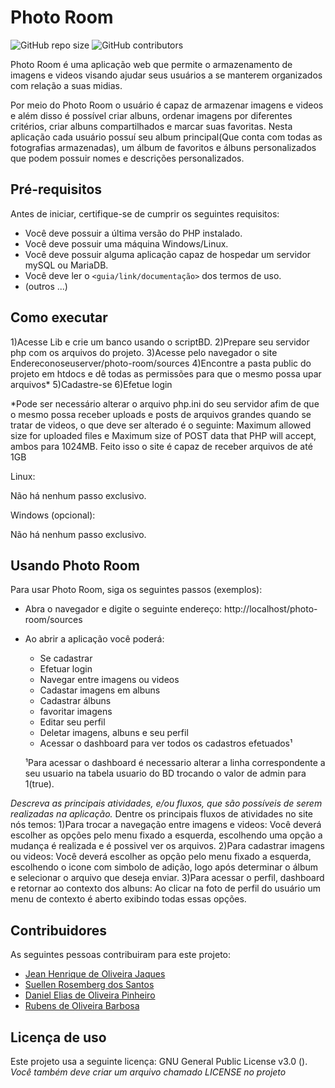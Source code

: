 # Photo Room

<!--- Exemplos de badges. Acesse https://shields.io para outras opções. Você pode querer incluir informações de dependencias, build, testes, licença, etc. --->
![GitHub repo size](https://img.shields.io/github/repo-size/jeanhjaques/photo-room)
![GitHub contributors](https://img.shields.io/github/contributors/jeanhjaques/photo-room)

Photo Room é uma aplicação web que permite o armazenamento de imagens e videos visando ajudar seus usuários a se manterem organizados com relação a suas midias. 

<!--Coloque aqui linhas adicionais com informações sobre o que a aplicação faz. Sua introdução deve ser de no máximo 3 parágrafos, seja simples e objetivo para não sobrecarregar de detalhes desnecessários este espaço. Se necessário, crie novas seções abaixo. --->

Por meio do Photo Room o usuário é capaz de armazenar imagens e videos e além disso é possível criar albuns, ordenar imagens por diferentes critérios, criar albuns compartilhados e marcar suas favoritas. Nesta aplicação cada usuário possuí seu album principal(Que conta com todas as fotografias armazenadas), um álbum de favoritos e álbuns personalizados que podem possuir nomes e descrições personalizados.

## Pré-requisitos

Antes de iniciar, certifique-se de cumprir os seguintes requisitos:
<!--- Estes são alguns exemplos de requisitos. Adicione, duplique e remove como necessário --->
* Você deve possuir a última versão do PHP instalado.
* Você deve possuir uma máquina Windows/Linux.
* Você deve possuir alguma aplicação capaz de hospedar um servidor mySQL ou MariaDB.
* Você deve ler o `<guia/link/documentação>` dos termos de uso.
* (outros ...)

## Como executar

1)Acesse Lib e crie um banco usando o scriptBD.
2)Prepare seu servidor php com os arquivos do projeto.
3)Acesse pelo navegador o site Endereconoseuserver/photo-room/sources
4)Encontre a pasta public do projeto em htdocs e dê todas as permissões para que o mesmo possa upar arquivos*
5)Cadastre-se
6)Efetue login

*Pode ser necessário alterar o arquivo php.ini do seu servidor afim de que o mesmo possa receber uploads e posts de arquivos grandes quando se tratar de videos,
o que deve ser alterado é o seguinte: Maximum allowed size for uploaded files e Maximum size of POST data that PHP will accept, ambos para 1024MB. 
Feito isso o site é capaz de receber arquivos de até 1GB

Linux:

Não há nenhum passo exclusivo.

Windows (opcional):

Não há nenhum passo exclusivo.

## Usando Photo Room

Para usar Photo Room, siga os seguintes passos (exemplos):

* Abra o navegador e digite o seguinte endereço: http://localhost/photo-room/sources
* Ao abrir a aplicação você poderá:
  * Se cadastrar
  * Efetuar login
  * Navegar entre imagens ou videos
  * Cadastar imagens em albuns
  * Cadastrar álbuns
  * favoritar imagens
  * Editar seu perfil
  * Deletar imagens, albuns e seu perfil
  * Acessar o dashboard para ver todos os cadastros efetuados¹
  
  ¹Para acessar o dashboard é necessario alterar a linha correspondente a seu usuario na tabela usuario do BD trocando o valor de admin para 1(true).

*Descreva as principais atividades, e/ou fluxos, que são possíveis de serem realizadas na aplicação.*
 Dentre os principais fluxos de atividades no site nós temos:
  1)Para trocar a navegação entre imagens e videos:
    Você deverá escolher as opções pelo menu fixado a esquerda, escolhendo uma opção a mudança é realizada e é possivel ver os arquivos.
  2)Para cadastrar imagens ou videos:
    Você deverá escolher as opção pelo menu fixado a esquerda, escolhendo o icone com simbolo de adição, logo após determinar o álbum e
    selecionar o arquivo que deseja enviar.
  3)Para acessar o perfil, dashboard e retornar ao contexto dos albuns:
    Ao clicar na foto de perfil do usuário um menu de contexto é aberto exibindo todas essas opções.

## Contribuidores

As seguintes pessoas contribuiram para este projeto:

* [Jean Henrique de Oliveira Jaques](https://github.com/jeanhjaques)
* [Suellen Rosemberg dos Santos](https://github.com/suellenRosemberg)
* [Daniel Elias de Oliveira Pinheiro](https://github.com/deopmaster)
* [Rubens de Oliveira Barbosa](https://github.com/Rubens86)

## Licença de uso

<!--- Se não tiver certeza de qual, verifique este site: https://choosealicense.com/--->
Este projeto usa a seguinte licença: GNU General Public License v3.0 (<link>).
*Você também deve criar um arquivo chamado LICENSE no projeto*
